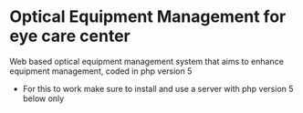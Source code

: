 # Optical Equipment Management for eye care center
 Web based optical equipment management system that aims to enhance equipment management, coded in php version 5

* For this to work make sure to install and use a server with php version 5 below only 